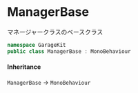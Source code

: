 # ManagerBase

マネージャークラスのベースクラス

```csharp
namespace GarageKit
public class ManagerBase : MonoBehaviour
```

#### Inheritance

`ManagerBase` -> `MonoBehaviour`
